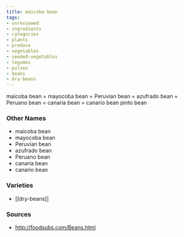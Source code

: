 ```yaml
---
title: maicoba bean
tags:
- unreviewed
- ingredients
- categories
- plants
- produce
- vegetables
- seeded-vegetables
- legumes
- pulses
- beans
- dry-beans
---
```

maicoba bean = mayocoba bean = Peruvian bean = azufrado bean = Peruano bean = canaria bean = canario bean pinto bean

### Other Names

* maicoba bean
* mayocoba bean
* Peruvian bean
* azufrado bean
* Peruano bean
* canaria bean
* canario bean

### Varieties

* [[dry-beans]]

### Sources
* http://foodsubs.com/Beans.html

